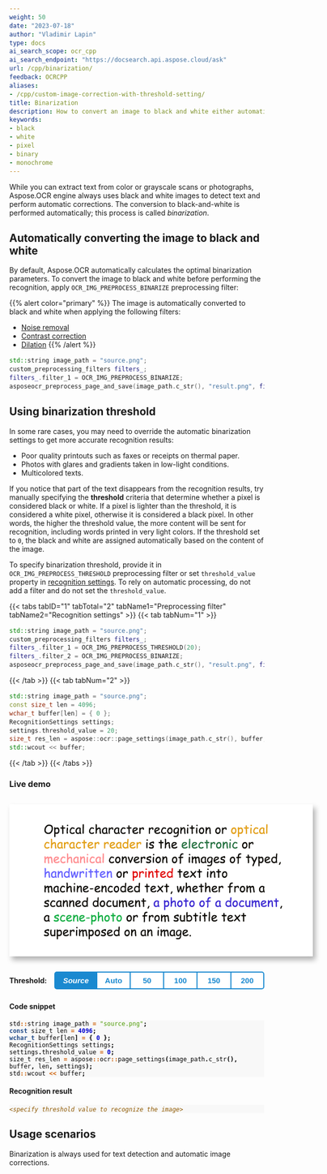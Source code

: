 ```yaml
---
weight: 50
date: "2023-07-18"
author: "Vladimir Lapin"
type: docs
ai_search_scope: ocr_cpp
ai_search_endpoint: "https://docsearch.api.aspose.cloud/ask"
url: /cpp/binarization/
feedback: OCRCPP
aliases:
- /cpp/custom-image-correction-with-threshold-setting/
title: Binarization
description: How to convert an image to black and white either automatically or by manually specifying a threshold.
keywords:
- black
- white
- pixel
- binary
- monochrome
---
```


<style>
	button {
		cursor: pointer;
		padding: 7px 15px;
		border-top: solid 2px #1a89d0;
		border-bottom: solid 2px #1a89d0;
		border-left: solid 1px #1a89d0;
		border-right: solid 1px #1a89d0;
		background-color: #ffffff;
		font-weight: 700;
		font-size: 15px;
		color: #1a89d0;
	}

	button:focus {
		outline: none;
	}

	.sequence {
		position: relative;
		width: 600px;
		height: 300px;
		margin-top: 30px;
		margin-bottom: 30px;
		box-shadow: 5px 7px 10px 0px rgba(0,0,0,0.3);
	}

	.sequence > img {
		position: absolute;
	}

	.sequence > img:not(:first-child) {
		display: none;
	}

	.toolbar {
		display: flex;
		align-items: center;
		margin-bottom: 25px;
	}

	.toolbar > span {
		margin-right: 15px;
		font-weight: 700;
	}

	.toolbar > button {
		width: 90px;
	}

	.toolbar > button.active {
		background-color: #1a89d0;
		color: #ffffff;
	}

	.toolbar > button:not(.active):hover {
		background-color: #1a89d0;
		color: #ffffff;
	}

	.toolbar > button:nth-child(2) {
		border-left-width: 2px;
		border-top-left-radius: 5px;
		border-bottom-left-radius: 5px;
	}

	.toolbar > button:last-child {
		border-right-width: 2px;
		border-top-right-radius: 5px;
		border-bottom-right-radius: 5px;
	}

	.results > *:not(:first-child) {
		display: none;
	}

</style>

While you can extract text from color or grayscale scans or photographs, Aspose.OCR engine always uses black and white images to detect text and perform automatic corrections. The conversion to black-and-white is performed automatically; this process is called _binarization_.

## Automatically converting the image to black and white

By default, Aspose.OCR automatically calculates the optimal binarization parameters. To convert the image to black and white before performing the recognition, apply `OCR_IMG_PREPROCESS_BINARIZE` preprocessing filter:

{{% alert color="primary" %}}
The image is automatically converted to black and white when applying the following filters:

- [Noise removal](/ocr/cpp/denoise/)
- [Contrast correction](/ocr/cpp/contrast/)
- [Dilation](/ocr/cpp/dilate/)
{{% /alert %}}

```cpp
std::string image_path = "source.png";
custom_preprocessing_filters filters_;
filters_.filter_1 = OCR_IMG_PREPROCESS_BINARIZE;
asposeocr_preprocess_page_and_save(image_path.c_str(), "result.png", filters_);
```

## Using binarization threshold

In some rare cases, you may need to override the automatic binarization settings to get more accurate recognition results:

- Poor quality printouts such as faxes or receipts on thermal paper.
- Photos with glares and gradients taken in low-light conditions.
- Multicolored texts.

If you notice that part of the text disappears from the recognition results, try manually specifying the **threshold** criteria that determine whether a pixel is considered black or white. If a pixel is lighter than the threshold, it is considered a white pixel, otherwise it is considered a black pixel. In other words, the higher the threshold value, the more content will be sent for recognition, including words printed in very light colors. If the threshold set to `0`, the black and white are assigned automatically based on the content of the image.

To specify binarization threshold, provide it in `OCR_IMG_PREPROCESS_THRESHOLD` preprocessing filter or set `threshold_value` property in [recognition settings](https://reference.aspose.com/ocr/cpp/struct/recognition_settings). To rely on automatic processing, do not add a filter and do not set the `threshold_value`.

{{< tabs tabID="1" tabTotal="2" tabName1="Preprocessing filter" tabName2="Recognition settings" >}}
{{< tab tabNum="1" >}}
```cpp
std::string image_path = "source.png";
custom_preprocessing_filters filters_;
filters_.filter_1 = OCR_IMG_PREPROCESS_THRESHOLD(20);
filters_.filter_2 = OCR_IMG_PREPROCESS_BINARIZE;
asposeocr_preprocess_page_and_save(image_path.c_str(), "result.png", filters_);
```
{{< /tab >}}
{{< tab tabNum="2" >}}
```cpp
std::string image_path = "source.png";
const size_t len = 4096;
wchar_t buffer[len] = { 0 };
RecognitionSettings settings;
settings.threshold_value = 20;
size_t res_len = aspose::ocr::page_settings(image_path.c_str(), buffer, len, settings);
std::wcout << buffer;
```
{{< /tab >}}
{{< /tabs >}}

### Live demo

<div class="sequence">
	<img src="source.png" alt="Source" threshold="-1" />
	<img src="result-0.png" alt="Binarization threshold: auto" threshold="0" />
	<img src="result-50.png" alt="Binarization threshold: 50" threshold="50" />
	<img src="result-100.png" alt="Binarization threshold: 100" threshold="100" />
	<img src="result-150.png" alt="Binarization threshold: 150" threshold="150" />
	<img src="result-200.png" alt="Binarization threshold: 200" threshold="200" />
</div>

<div class="toolbar">
	<span>Threshold:</span>
	<button threshold="-1" class="active" onclick="showResult(this)"><i>Source</i></button>
	<button threshold="0" onclick="showResult(this)">Auto</button>
	<button threshold="50" onclick="showResult(this)">50</button>
	<button threshold="100" onclick="showResult(this)">100</button>
	<button threshold="150" onclick="showResult(this)">150</button>
	<button threshold="200" onclick="showResult(this)">200</button>
</div>

<script>
	function showResult(obj)
	{
		let button = $(obj);
		let threshold=button.attr("threshold");
		$(".sequence > img").hide();
		$(`.sequence > img[threshold="${threshold}"]`).show();
		$(".results > *").hide();
		$(`.results > *[threshold="${threshold}"]`).show();
		$(".toolbar > button").removeClass("active");
		button.addClass("active");
		$("#thresholdvalue").text((threshold<0)?0:threshold);
	}


"Optical character recognition or is the electronic or conversion of images of typed, handwritten ore text into machine-encoded text, whether from a scanned document, a photo of a document, a scene-photo or from subtitle text superImposed on an image."

</script>

#### Code snippet

<div class="highlight"><pre tabindex="0" style="background-color:#f8f8f8;-moz-tab-size:4;-o-tab-size:4;tab-size:4;"><code class="language-cpp" data-lang="cpp"><span style="display:flex;"><span><span style="color:#000">std</span><span style="color:#ce5c00;font-weight:bold">::</span><span style="color:#000">string</span> <span style="color:#000">image_path</span> <span style="color:#ce5c00;font-weight:bold">=</span> <span style="color:#4e9a06">"source.png"</span><span style="color:#000;font-weight:bold">;</span>
</span></span><span style="display:flex;"><span><span style="color:#204a87;font-weight:bold">const</span> <span style="color:#000">size_t</span> <span style="color:#000">len</span> <span style="color:#ce5c00;font-weight:bold">=</span> <span style="color:#0000cf;font-weight:bold">4096</span><span style="color:#000;font-weight:bold">;</span>
</span></span><span style="display:flex;"><span><span style="color:#204a87;font-weight:bold">wchar_t</span> <span style="color:#000">buffer</span><span style="color:#000;font-weight:bold">[</span><span style="color:#000">len</span><span style="color:#000;font-weight:bold">]</span> <span style="color:#ce5c00;font-weight:bold">=</span> <span style="color:#000;font-weight:bold">{</span> <span style="color:#0000cf;font-weight:bold">0</span> <span style="color:#000;font-weight:bold">};</span>
</span></span><span style="display:flex;"><span><span style="color:#000">RecognitionSettings</span> <span style="color:#000">settings</span><span style="color:#000;font-weight:bold">;</span>
</span></span><span style="display:flex;"><span><span style="color:#000">settings</span><span style="color:#000;font-weight:bold">.</span><span style="color:#000">threshold_value</span> <span style="color:#ce5c00;font-weight:bold">=</span> <span style="color:#0000cf;font-weight:bold" id="thresholdvalue">0</span><span style="color:#000;font-weight:bold">;</span>
</span></span><span style="display:flex;"><span><span style="color:#000">size_t</span> <span style="color:#000">res_len</span> <span style="color:#ce5c00;font-weight:bold">=</span> <span style="color:#000">aspose</span><span style="color:#ce5c00;font-weight:bold">::</span><span style="color:#000">ocr</span><span style="color:#ce5c00;font-weight:bold">::</span><span style="color:#000">page_settings</span><span style="color:#000;font-weight:bold">(</span><span style="color:#000">image_path</span><span style="color:#000;font-weight:bold">.</span><span style="color:#000">c_str</span><span style="color:#000;font-weight:bold">(),</span> <span style="color:#000">buffer</span><span style="color:#000;font-weight:bold">,</span> <span style="color:#000">len</span><span style="color:#000;font-weight:bold">,</span> <span style="color:#000">settings</span><span style="color:#000;font-weight:bold">);</span>
</span></span><span style="display:flex;"><span><span style="color:#000">std</span><span style="color:#ce5c00;font-weight:bold">::</span><span style="color:#000">wcout</span> <span style="color:#ce5c00;font-weight:bold">&lt;&lt;</span> <span style="color:#000">buffer</span><span style="color:#000;font-weight:bold">;</span>
</span></span></code></pre></div>

#### Recognition result

<div class="results">

<div class="highlight" threshold="-1"><pre tabindex="0" style="background-color:#f8f8f8;-moz-tab-size:4;-o-tab-size:4;tab-size:4;"><code id="results"><span style="color:#8f5902;font-style:italic;">&lt;specify threshold value to recognize the image&gt;</span></code></pre></div>

<div class="highlight" threshold="0"><pre tabindex="0" style="background-color:#f8f8f8;-moz-tab-size:4;-o-tab-size:4;tab-size:4;"><code id="results">Optical character recognition or
is the electronic or
conversion of images of typed,
handwritten ore text into
machine-encoded text, whether from a
scanned document, a photo of a document,
a scene-photo or from subtitle text
superImposed on an image.
</code></pre></div>

<div class="highlight" threshold="50"><pre tabindex="0" style="background-color:#f8f8f8;-moz-tab-size:4;-o-tab-size:4;tab-size:4;"><code id="results">Optical character recognition or
Is the or
conversion of images of typed,
or printed text into
machine-encoded text, whether from a
scanned document,
a or from subtitle text
superimposed on an image.
</code></pre></div>

<div class="highlight" threshold="100"><pre tabindex="0" style="background-color:#f8f8f8;-moz-tab-size:4;-o-tab-size:4;tab-size:4;"><code id="results">Optical character recognition or
is the electronic or
conversion of images of typed,
or printed text into
machine-encoded text, whether from a
scanned document, a photo of a document,
a or from subtitle text
superimposed or an Image.
</code></pre></div>

<div class="highlight" threshold="150"><pre tabindex="0" style="background-color:#f8f8f8;-moz-tab-size:4;-o-tab-size:4;tab-size:4;"><code id="results">Optical character recognition or
is the electronic or
conversion of images of typed,
handwritten or printed text into
machine-encoded text, whether from a
scanned document,a photo of a document,
a scene-photo or from subtitle text
superimposed on an image.
</code></pre></div>

<div class="highlight" threshold="200"><pre tabindex="0" style="background-color:#f8f8f8;-moz-tab-size:4;-o-tab-size:4;tab-size:4;"><code id="results">Optical character recognition or optical
character reader is the electronic or
mechanical conversion of images of typed,
handwritten or printed text into
machine-encoded text, whether from a
scanned document,a photo of a document,
a scene-photo or from subtitle text
superimposed on an image.
</code></pre></div>

</div>

## Usage scenarios

Binarization is always used for text detection and automatic image corrections.
